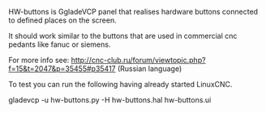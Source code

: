 HW-buttons is  GgladeVCP panel that realises hardware buttons 
connected to defined places on the screen. 

It should work similar to the buttons that are used in commercial
cnc pedants like fanuc or siemens.

For more info see: http://cnc-club.ru/forum/viewtopic.php?f=15&t=2047&p=35455#p35417 (Russian language)

To test you can run the following having already started LinuxCNC. 

gladevcp  -u hw-buttons.py   -H hw-buttons.hal   hw-buttons.ui
